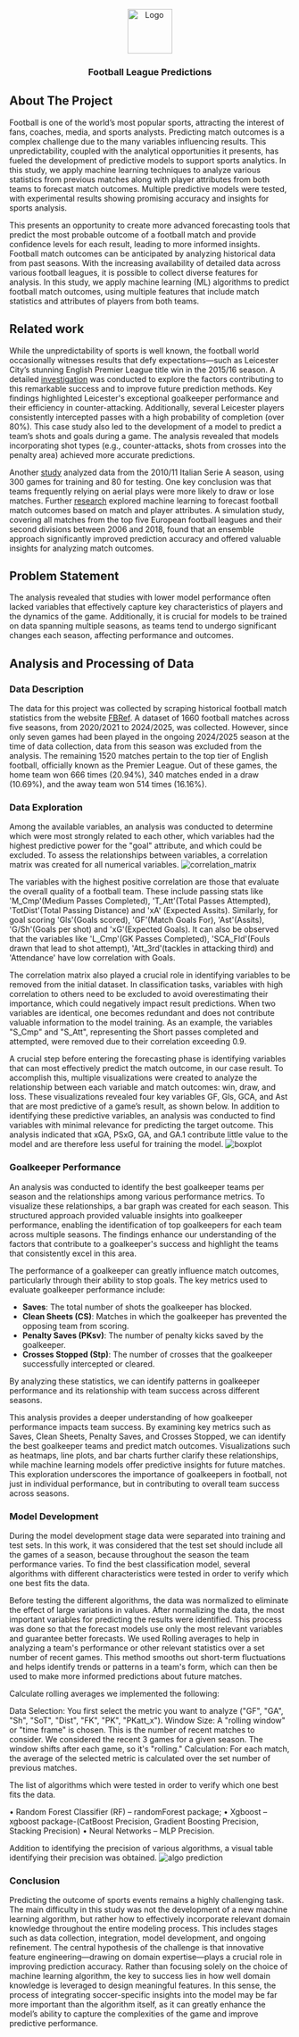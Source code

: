 <!-- PROJECT LOGO -->
<p align="center">
    <img src="images/favicon.svg" alt="Logo" width="80" height="80">
  <h3 align="center">Football League Predictions</h3>
</p>

<!-- ABOUT THE PROJECT -->

## About The Project
Football is one of the world’s most popular sports, attracting the interest of fans, coaches, media, and sports analysts. Predicting match outcomes is a complex challenge due to the many variables influencing results. This unpredictability, coupled with the analytical opportunities it presents, has fueled the development of predictive models to support sports analytics. In this study, we apply machine learning techniques to analyze various statistics from previous matches along with player attributes from both teams to forecast match outcomes. Multiple predictive models were tested, with experimental results showing promising accuracy and insights for sports analysis.

This presents an opportunity to create more advanced forecasting tools that predict the most probable outcome of a football match and provide confidence levels for each result, leading to more informed insights. Football match outcomes can be anticipated by analyzing historical data from past seasons. With the increasing availability of detailed data across various football leagues, it is possible to collect diverse features for analysis. In this study, we apply machine learning (ML) algorithms to predict football match outcomes, using multiple features that include match statistics and attributes of players from both teams.

## Related work
While the unpredictability of sports is well known, the football world occasionally witnesses results that defy expectations—such as Leicester City’s stunning English Premier League title win in the 2015/16 season. A detailed <a href="https://dl.acm.org/doi/10.1145/3097983.3098121">investigation</a> was conducted to explore the factors contributing to this remarkable success and to improve future prediction methods. Key findings highlighted Leicester's exceptional goalkeeper performance and their efficiency in counter-attacking. Additionally, several Leicester players consistently intercepted passes with a high probability of completion (over 80%). This case study also led to the development of a model to predict a team’s shots and goals during a game. The analysis revealed that models incorporating shot types (e.g., counter-attacks, shots from crosses into the penalty area) achieved more accurate predictions.

Another <a href="https://www.researchgate.net/publication/257569396_Football_Mining_with_R">study</a> analyzed data from the 2010/11 Italian Serie A season, using 300 games for training and 80 for testing. One key conclusion was that teams frequently relying on aerial plays were more likely to draw or lose matches. Further <a href="https://www.mdpi.com/2076-3417/10/1/46">research</a> explored machine learning to forecast football match outcomes based on match and player attributes. A simulation study, covering all matches from the top five European football leagues and their second divisions between 2006 and 2018, found that an ensemble approach significantly improved prediction accuracy and offered valuable insights for analyzing match outcomes.

## Problem Statement
The analysis revealed that studies with lower model performance often lacked variables that effectively capture key characteristics of players and the dynamics of the game. Additionally, it is crucial for models to be trained on data spanning multiple seasons, as teams tend to undergo significant changes each season, affecting performance and outcomes.

## Analysis and Processing of Data
### Data Description
The data for this project was collected by scraping historical football match statistics from the website <a href="https://fbref.com/en/comps/9/Premier-League-Stats">FBRef</a>. 
A dataset of 1660 football matches across five seasons, from 2020/2021 to 2024/2025, was collected. However, since only seven games had been played in the ongoing 2024/2025 season at the time of data collection, data from this season was excluded from the analysis. The remaining 1520 matches pertain to the top tier of English football, officially known as the Premier League. Out of these games, the home team won 666 times (20.94%), 340 matches ended in a draw (10.69%), and the away team won 514 times (16.16%).

### Data Exploration
Among the available variables, an analysis was conducted to determine which were most strongly related to each other, which variables had the highest predictive power for the "goal" attribute, and which could be excluded. To assess the relationships between variables, a correlation matrix was created for all numerical variables. 
<img src="images/correlation_matrix.png" alt="correlation_matrix">

The variables with the highest positive correlation are those that evaluate the overall quality of a football team. These include passing stats like 'M_Cmp'(Medium Passes Completed), 'T_Att'(Total Passes Attempted), 'TotDist'(Total Passing Distance) and 'xA' (Expected Assits). Similarly, for goal scoring 'Gls'(Goals scored), 'GF'(Match Goals For), 'Ast'(Assits), 'G/Sh'(Goals per shot) and 'xG'(Expected Goals). It can also be observed that the variables like 'L_Cmp'(GK Passes Completed), 'SCA_Fld'(Fouls drawn that lead to shot attempt), 'Att_3rd'(tackles in attacking third) and 'Attendance' have low correlation with Goals.

The correlation matrix also played a crucial role in identifying variables to be removed from the initial dataset. In classification tasks, variables with high correlation to others need to be excluded to avoid overestimating their importance, which could negatively impact result predictions. When two variables are identical, one becomes redundant and does not contribute valuable information to the model training. As an example, the variables "S_Cmp" and "S_Att", representing the Short passes completed and attempted, were removed due to their correlation exceeding 0.9.

A crucial step before entering the forecasting phase is identifying variables that can most effectively predict the match outcome, in our case result. To accomplish this, multiple visualizations were created to analyze the relationship between each variable and match outcomes: win, draw, and loss. These visualizations revealed four key variables GF, Gls, GCA, and Ast that are most predictive of a game’s result, as shown below. In addition to identifying these predictive variables, an analysis was conducted to find variables with minimal relevance for predicting the target outcome. This analysis indicated that xGA, PSxG, GA, and GA.1 contribute little value to the model and are therefore less useful for training the model.
<img src="images/boxplot.png" alt="boxplot">

### Goalkeeper Performance
An analysis was conducted to identify the best goalkeeper teams per season and the relationships among various performance metrics. To visualize these relationships, a bar graph was created for each season. This structured approach provided valuable insights into goalkeeper performance, enabling the identification of top goalkeepers for each team across multiple seasons. The findings enhance our understanding of the factors that contribute to a goalkeeper's success and highlight the teams that consistently excel in this area.

The performance of a goalkeeper can greatly influence match outcomes, particularly through their ability to stop goals. The key metrics used to evaluate goalkeeper performance include:

- **Saves**: The total number of shots the goalkeeper has blocked.
- **Clean Sheets (CS)**: Matches in which the goalkeeper has prevented the opposing team from scoring.
- **Penalty Saves (PKsv)**: The number of penalty kicks saved by the goalkeeper.
- **Crosses Stopped (Stp)**: The number of crosses that the goalkeeper successfully intercepted or cleared.

By analyzing these statistics, we can identify patterns in goalkeeper performance and its relationship with team success across different seasons.

This analysis provides a deeper understanding of how goalkeeper performance impacts team success. By examining key metrics such as Saves, Clean Sheets, Penalty Saves, and Crosses Stopped, we can identify the best goalkeeper teams and predict match outcomes. Visualizations such as heatmaps, line plots, and bar charts further clarify these relationships, while machine learning models offer predictive insights for future matches. This exploration underscores the importance of goalkeepers in football, not just in individual performance, but in contributing to overall team success across seasons.

### Model Development
During the model development stage data were separated into training and test sets. In this work, it was considered that the test set should include all the games of a season, because throughout the season the team performance varies. To find the best classification model, several algorithms with different characteristics were tested in order to verify which one best fits the data. 

Before testing the different algorithms, the data was normalized to eliminate the effect  of large variations in values. After normalizing the data, the most important variables for predicting the results were identified. This process was done so that the forecast models use only the most relevant variables and guarantee better forecasts. We used Rolling averages to help in analyzing a team's performance or other relevant statistics over a set number of recent games. This method smooths out short-term fluctuations and helps identify trends or patterns in a team's form, which can then be used to make more informed predictions about future matches.

Calculate rolling averages we implemented the following:

Data Selection: You first select the metric you want to analyze ("GF", "GA", "Sh", "SoT", "Dist", "FK", "PK", "PKatt_x").
Window Size: A "rolling window" or "time frame" is chosen. This is the number of recent matches to consider. We considered the recent 3 games for a given season. The window shifts after each game, so it's "rolling."
Calculation: For each match, the average of the selected metric is calculated over the set number of previous matches.

The list of algorithms which were tested in order to verify which one best fits the data.

• Random Forest Classifier (RF) – randomForest package; 
• Xgboost –xgboost package-(CatBoost Precision, Gradient Boosting Precision, Stacking Precision)
• Neural Networks – MLP Precision.

Addition to identifying the precision of various algorithms, a visual table identifying their precision was obtained. 
<img src="images/algo-precision.PNG" alt="algo prediction">

### Conclusion
Predicting the outcome of sports events remains a highly challenging task. The main difficulty in this study was not the development of a new machine learning algorithm, but rather how to effectively incorporate relevant domain knowledge throughout the entire modeling process. This includes stages such as data collection, integration, model development, and ongoing refinement. The central hypothesis of the challenge is that innovative feature engineering—drawing on domain expertise—plays a crucial role in improving prediction accuracy. Rather than focusing solely on the choice of machine learning algorithm, the key to success lies in how well domain knowledge is leveraged to design meaningful features. In this sense, the process of integrating soccer-specific insights into the model may be far more important than the algorithm itself, as it can greatly enhance the model’s ability to capture the complexities of the game and improve predictive performance.
